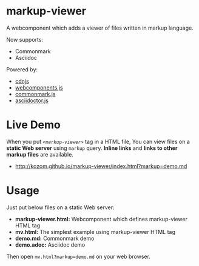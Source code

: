 
markup-viewer
========

A webcomponent which adds a viewer of files written in markup language.

Now supports:

*   Commonmark
*   Asciidoc

Powered by:

*   [cdnjs](https://github.com/asciidoctor/asciidoctor.js)
*   [webcomponents.js](https://github.com/webcomponents/webcomponentsjs)
*   [commonmark.js](https://github.com/jgm/CommonMark)
*   [asciidoctor.js](https://github.com/asciidoctor/asciidoctor.js)


Live Demo
========

When you put _`<markup-viewer>`_ tag in a HTML file,
You can view files on a __static Web server__ using `markup` query.
__Inline links__ and __links to other markup files__ are available.

*   <http://kozom.github.io/markup-viewer/index.html?markup=demo.md>


Usage
========

Just put below files on a static Web server:

*   __markup-viewer.html:__ Webcomponent which defines markup-viewer HTML tag
*   __mv.html:__            The simplest example using markup-viewer HTML tag
*   __demo.md:__            Commonmark demo
*   __demo.adoc:__          Asciidoc demo

Then open `mv.html?markup=demo.md` on your web browser.
